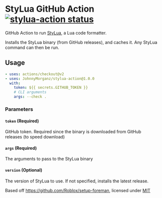# StyLua GitHub Action <a href="https://github.com/JohnnyMorganz/stylua-action/actions"><img alt="stylua-action status" src="https://github.com/JohnnyMorganz/stylua-action/workflows/build-test/badge.svg"></a>

GitHub Action to run [StyLua](https://github.com/JohnnyMorganz/StyLua), a Lua code formatter.

Installs the StyLua binary (from GitHub releases), and caches it. Any StyLua command can then be run.

## Usage

```yaml
- uses: actions/checkout@v2
- uses: JohnnyMorganz/stylua-action@1.0.0
  with:
    token: ${{ secrets.GITHUB_TOKEN }}
    # CLI arguments
    args: --check .
```

### Parameters

#### `token` (Required)

GitHub token. Required since the binary is downloaded from GitHub releases (to speed download)

#### `args` (Required)

The arguments to pass to the StyLua binary

#### `version` (Optional)

The version of StyLua to use. If not specified, installs the latest release.

Based off https://github.com/Roblox/setup-foreman, licensed under [MIT](https://github.com/Roblox/setup-foreman/blob/master/LICENSE.txt)
